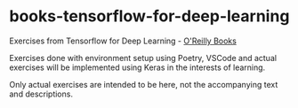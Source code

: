 # books-tensorflow-for-deep-learning

Exercises from Tensorflow for Deep Learning - [O'Reilly Books](https://learning.oreilly.com/library/view/tensorflow-for-deep/9781491980446/)

Exercises done with environment setup using Poetry, VSCode and actual exercises will be implemented using Keras in the interests of learning.

Only actual exercises are intended to be here, not the accompanying text and descriptions.